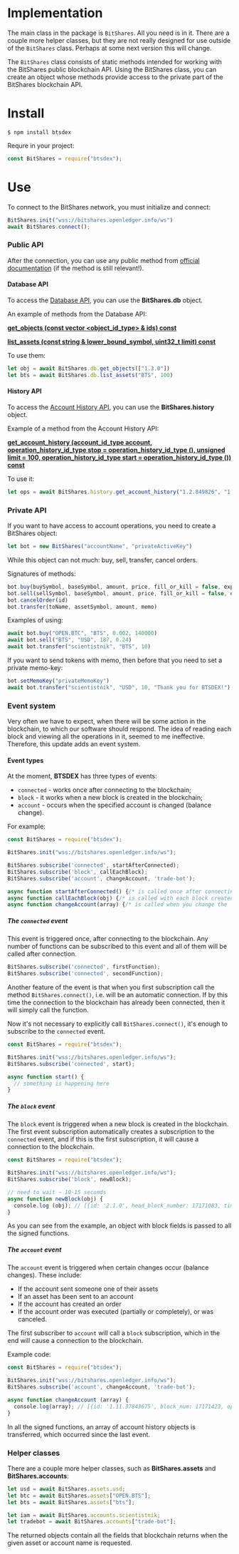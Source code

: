 # Implementation

The main class in the package is `BitShares`. All you need is in it. There are a couple more helper classes, but they are not really designed for use outside of the `BitShares` class. Perhaps at some next version this will change.

The `BitShares` class consists of static methods intended for working with the BitShares public blockchain API. Using the BitShares class, you can create an object whose methods provide access to the private part of the BitShares blockchain API.

# Install
```
$ npm install btsdex
```
Requre in your project:
```js
const BitShares = require("btsdex");
```

# Use

To connect to the BitShares network, you must initialize and connect:
```js
BitShares.init("wss://bitshares.openledger.info/ws")
await BitShares.connect();
```
### Public API

After the connection, you can use any public method from [official documentation](http://docs.bitshares.org/api/blockchain-api.html) (if the method is still relevant!).

#### Database API

To access the [Database API](http://docs.bitshares.org/api/database.html), you can use the __BitShares.db__ object.

An example of methods from the Database API:

[__get_objects (const vector <object_id_type> & ids) const__](http://docs.bitshares.org/api/database.html#objects)

[__list_assets (const string & lower_bound_symbol, uint32_t limit) const__](http://docs.bitshares.org/api/database.html#assets)


To use them:
```js
let obj = await BitShares.db.get_objects(["1.3.0"])
let bts = await BitShares.db.list_assets("BTS", 100)
```
#### History API

To access the [Account History API](http://docs.bitshares.org/api/history.html), you can use the __BitShares.history__ object.

Example of a method from the Account History API:

[__get_account_history (account_id_type account, operation_history_id_type stop = operation_history_id_type (), unsigned limit = 100, operation_history_id_type start = operation_history_id_type ()) const__](http://docs.bitshares.org/api/history.html#account-history)

To use it:
```js
let ops = await BitShares.history.get_account_history("1.2.849826", "1.11.0", 10, "1.11.0")
```
### Private API

If you want to have access to account operations, you need to create a BitShares object:
```js
let bot = new BitShares("accountName", "privateActiveKey")
```

While this object can not much: buy, sell, transfer, cancel orders.

Signatures of methods:
```js
bot.buy(buySymbol, baseSymbol, amount, price, fill_or_kill = false, expire = "2020-02-02T02: 02: 02")
bot.sell(sellSymbol, baseSymbol, amount, price, fill_or_kill = false, expire = "2020-02-02T02: 02: 02")
bot.cancelOrder(id)
bot.transfer(toName, assetSymbol, amount, memo)
```

Examples of using:
```js
await bot.buy("OPEN.BTC", "BTS", 0.002, 140000)
await bot.sell("BTS", "USD", 187, 0.24)
await bot.transfer("scientistnik", "BTS", 10)
```

If you want to send tokens with memo, then before that you need to set a private memo-key:
```js
bot.setMemoKey("privateMemoKey")
await bot.transfer("scientistnik", "USD", 10, "Thank you for BTSDEX!")
```
### Event system
Very often we have to expect, when there will be some action in the blockchain, to which our software should respond. The idea of ​​reading each block and viewing all the operations in it, seemed to me ineffective. Therefore, this update adds an event system.

#### Event types

At the moment, __BTSDEX__ has three types of events:
* `connected` - works once after connecting to the blockchain;
* `block` - it works when a new block is created in the blockchain;
* `account` - occurs when the specified account is changed (balance change).

For example:
```js
const BitShares = require("btsdex");

BitShares.init("wss://bitshares.openledger.info/ws");

BitShares.subscribe('connected', startAfterConnected);
BitShares.subscribe('block', callEachBlock);
BitShares.subscribe('account', changeAccount, 'trade-bot');

async function startAfterConnected() {/* is called once after connecting to the blockchain */}
async function callEachBlock(obj) {/* is called with each block created */}
async function changeAccount(array) {/* is called when you change the 'trade-bot' account */}
```

##### The `connected` event

This event is triggered once, after connecting to the blockchain. Any number of functions can be subscribed to this event and all of them will be called after connection.

```js
BitShares.subscribe('connected', firstFunction);
BitShares.subscribe('connected', secondFunction);
```

Another feature of the event is that when you first subscription call the method `BitShares.connect()`, i.e. will be an automatic connection. If by this time the connection to the blockchain has already been connected, then it will simply call the function.

Now it's not necessary to explicitly call `BitShares.connect()`, it's enough to subscribe to the `connected` event.

```js
const BitShares = require("btsdex");

BitShares.init("wss://bitshares.openledger.info/ws");
BitShares.subscribe('connected', start);

async function start() {
  // something is happening here
}
```

##### The `block` event

The `block` event is triggered when a new block is created in the blockchain. The first event subscription automatically creates a subscription to the `connected` event, and if this is the first subscription, it will cause a connection to the blockchain.

```js
const BitShares = require("btsdex");

BitShares.init("wss://bitshares.openledger.info/ws");
BitShares.subscribe('block', newBlock);

// need to wait ~ 10-15 seconds
async function newBlock(obj) {
  console.log (obj); // [{id: '2.1.0', head_block_number: 17171083, time: ...}]
}
```

As you can see from the example, an object with block fields is passed to all the signed functions.

##### The `account` event

The `account` event is triggered when certain changes occur (balance changes). These include:
* If the account sent someone one of their assets
* If an asset has been sent to an account
* If the account has created an order
* If the account order was executed (partially or completely), or was canceled.

The first subscriber to `account` will call a `block` subscription, which in the end will cause a connection to the blockchain.

Example code:
```js
const BitShares = require("btsdex");

BitShares.init("wss://bitshares.openledger.info/ws");
BitShares.subscribe('account', changeAccount, 'trade-bot');

async function changeAccount (array) {
  console.log(array); // [{id: '1.11.37843675', block_num: 17171423, op: ...}, {...}]
}
```
In all the signed functions, an array of account history objects is transferred, which occurred since the last event.

### Helper classes
There are a couple more helper classes, such as __BitShares.assets__ and __BitShares.accounts__:
```js
let usd = await BitShares.assets.usd;
let btc = await BitShares.assets["OPEN.BTS"];
let bts = await BitShares.assets["bts"];

let iam = await BitShares.accounts.scientistnik;
let tradebot = await BitShares.accounts["trade-bot"];
```
The returned objects contain all the fields that blockchain returns when the given asset or account name is requested.
